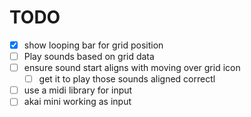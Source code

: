 # TODO

- [x] show looping bar for grid position
- [ ] Play sounds based on grid data
- [ ] ensure sound start aligns with moving over grid icon
  - [ ] get it to play those sounds aligned correctl
- [ ] use a midi library for input
- [ ] akai mini working as input
